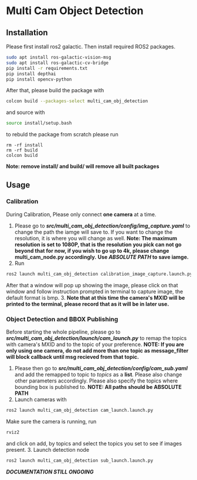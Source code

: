 # Multi Cam Object Detection 
## Installation 
Please first install ros2 galactic. Then install required ROS2 packages.
```bash
sudo apt install ros-galactic-vision-msg
sudo apt install ros-galactic-cv-bridge
pip install -r requirements.txt 
pip install depthai
pip install opencv-python
```
After that, please build the package with
```bash
colcon build --packages-select multi_cam_obj_detection
```
and source with 
```bash
source install/setup.bash
```
to rebuld the package from scratch please run
```
rm -rf install
rm -rf build
colcon build
```
**Note: remove install/ and build/ will remove all built packages**


## Usage
### Calibration
During Calibration, Please only connect **one camera** at a time.
1. Please go to **_src/multi_cam_obj_detection/config/img_capture.yaml_** to change the path the iamge will save to. If you want to change the resolution, it is where you will change as well. **Note: The maximum resolution is set to 1080P, that is the resolution you pick can not go beyond that for now, if you wish to go up to 4k, please change multi_cam_node.py accordingly.** **Use _ABSOLUTE PATH_ to save iamge.**
2. Run
```bash
ros2 launch multi_cam_obj_detection calibration_image_capture.launch.py
```
After that a window will pop up showing the image, please click on that window and follow instruction prompted in terminal to capture image, the default format is bmp. 
3. **Note that at this time the camera's MXID will be printed to the terminal, please record that as it will be in later use.**

### Object Detection and BBOX Publishing
Before starting the whole pipeline, please go to **_src/multi_cam_obj_detection/launch/cam_launch.py_** to remap the topics with camera's MXID and to the topic of your preference. **NOTE: If you are only using one camera, do not add more than one topic as message_filter will block callback until msg recieved from that topic.**
1.  Please then go to **_src/multi_cam_obj_detection/config/cam_sub.yaml_** and add the remapped to topic to _topics_ as a **list**. Please also change other parameters accordingly. Please also specify the topics where bounding box is published to. **NOTE: All paths should be ABSOLUTE PATH** 
2.  Launch cameras with
```bash
ros2 launch multi_cam_obj_detection cam_launch.launch.py
```
Make sure the camera is running, run 
```bash
rviz2
```
and click on add, by topics and select the topics you set to see if images present. 
3. Launch detection node
```bash
ros2 launch multi_cam_obj_detection sub_launch.launch.py
```
***DOCUMENTATION STILL ONGOING***

